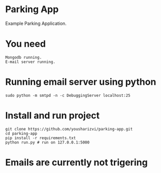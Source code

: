 Parking App
=============

Example Parking Application.

# You need
    
    Mongodb running.
    E-mail server running.

# Running email server using python

    sudo python -m smtpd -n -c DebuggingServer localhost:25

# Install and run project
    
    git clone https://github.com/yousharizvi/parking-app.git
    cd parking-app
    pip install -r requirements.txt
    python run.py # run on 127.0.0.1:5000

# Emails are currently not trigering
